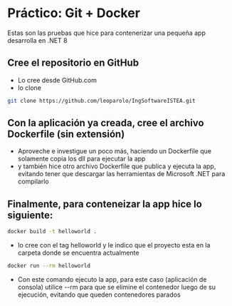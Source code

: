# Práctico: Git + Docker

Estas son las pruebas que hice para contenerizar una pequeña app desarrolla en .NET 8

## Cree el repositorio en GitHub
- Lo cree desde GitHub.com
- lo clone

```bash
git clone https://github.com/leoparolo/IngSoftwareISTEA.git
```

## Con la aplicación ya creada, cree el archivo Dockerfile (sin extensión)
- Aproveche e investigue un poco más, haciendo un Dockerfile que solamente copia los dll para ejecutar la app
- y también hice otro archivo Dockerfile que publica y ejecuta la app, evitando tener que descargar las herramientas de Microsoft .NET para compilarlo

## Finalmente, para conteneizar la app hice lo siguiente:

```bash
docker build -t helloworld .
```

- lo cree con el tag helloworld y le indico que el proyecto esta en la carpeta donde se encuentra actualmente

```bash
docker run --rm helloworld
```

- Con este comando ejecuto la app, para este caso (aplicación de consola) utilice --rm para que se elimine el contenedor luego de su ejecución, evitando que queden contenedores parados